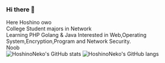 ### Hi there 👋
Here Hoshino owo  
College Student majors in Network   
Learning PHP Golang & Java
Interested in Web,Operating System,Encryption,Program and Network Security.   
Noob   
![HoshinoNeko's GitHub stats](https://github-readme-stats.vercel.app/api?username=HoshinoNeko&show_icons=true&theme=radical)
![HoshinoNeko's GitHub langs](https://camo.githubusercontent.com/b472ffda7758b4dca4208065f73f0b8797f3e26ab35ef43eb5ec63840a46d1e1/68747470733a2f2f6769746875622d726561646d652d73746174732d7465616c2e76657263656c2e6170702f6170692f746f702d6c616e67732f3f757365726e616d653d4c6f6769634a616b65266c61796f75743d636f6d70616374)
